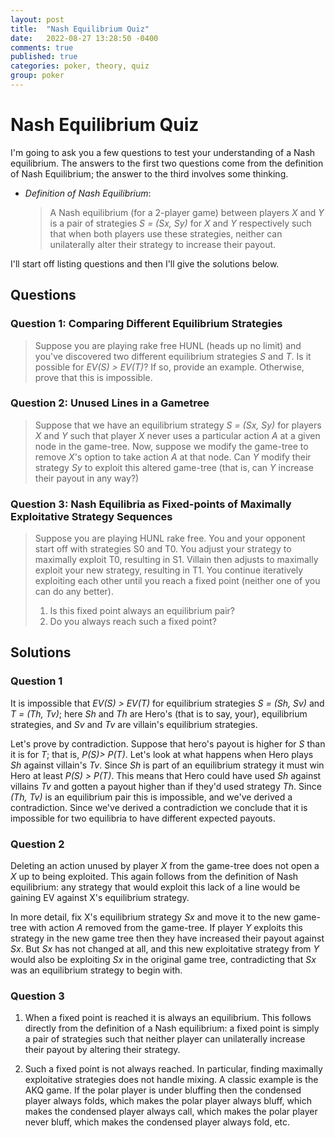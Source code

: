 ```yaml
---
layout: post
title:  "Nash Equilibrium Quiz"
date:   2022-08-27 13:28:50 -0400
comments: true
published: true
categories: poker, theory, quiz
group: poker
---
```


# Nash Equilibrium Quiz
I'm going to ask you a few questions to test your understanding of a Nash
equilibrium. The answers to the first two questions come from the definition of
Nash Equilibrium; the answer to the third involves some thinking.

+ _Definition of Nash Equilibrium_:

  > A Nash equilibrium (for a 2-player game) between players _X_ and _Y_ is a pair
  > of strategies _S = (Sx, Sy)_ for _X_ and _Y_ respectively such that when both
  > players use these strategies, neither can unilaterally alter their strategy to
  > increase their payout.

I'll start off listing questions and then I'll give the solutions below.

## Questions
### Question 1: Comparing Different Equilibrium Strategies
> Suppose you are playing rake free HUNL (heads up no limit) and you've
> discovered two different equilibrium strategies _S_ and _T_. Is it possible
> for _EV(S) > EV(T)_? If so, provide an example. Otherwise, prove that this is
> impossible.

### Question 2: Unused Lines in a Gametree
> Suppose that we have an equilibrium strategy _S = (Sx, Sy)_ for players _X_
> and _Y_ such that player _X_ never uses a particular action _A_ at a given
> node in the game-tree. Now, suppose we modify the game-tree to remove _X_'s
> option to take action _A_ at that node. Can _Y_ modify their strategy _Sy_ to
> exploit this altered game-tree (that is, can _Y_ increase their payout in any
> way?)

### Question 3: Nash Equilibria as Fixed-points of Maximally Exploitative Strategy Sequences

> Suppose you are playing HUNL rake free. You and your opponent start off with
> strategies S0 and T0. You adjust your strategy to maximally exploit T0,
> resulting in S1. Villain then adjusts to maximally exploit your new strategy,
> resulting in T1. You continue iteratively exploiting each other until you reach
> a fixed point (neither one of you can do any better).
>
> 1. Is this fixed point always an equilibrium pair?
> 2. Do you always reach such a fixed point?

## Solutions
### Question 1
It is impossible that _EV(S) > EV(T)_ for equilibrium strategies _S = (Sh, Sv)_
and _T = (Th, Tv)_; here _Sh_ and _Th_ are Hero's (that is to say, your),
equilibrium strategies, and _Sv_ and _Tv_ are villain's equilibrium strategies.

Let's prove by contradiction. Suppose that hero's payout is higher for _S_ than
it is for _T_; that is, _P(S)> P(T)_. Let's look at what happens when Hero plays
_Sh_ against villain's _Tv_. Since _Sh_ is part of an equilibrium strategy it
must win Hero at least _P(S) > P(T)_. This means that Hero could have used _Sh_
against villains _Tv_ and gotten a payout higher than if they'd used strategy
_Th_. Since _(Th, Tv)_ is an equilibrium pair this is impossible, and we've
derived a contradiction. Since we've derived a contradiction we conclude that it
is impossible for two equilibria to have different expected payouts.

### Question 2
Deleting an action unused by player _X_ from the game-tree does not open a
_X_ up to being exploited. This again follows from the definition of Nash
equilibrium: any strategy that would exploit this lack of a line would be
gaining EV against X's equilibrium strategy.

In more detail, fix X's equilibrium strategy _Sx_ and move it to the new
game-tree with action _A_ removed from the game-tree. If player _Y_ exploits
this strategy in the new game tree then they have increased their payout against
_Sx_. But _Sx_ has not changed at all, and this new exploitative strategy from
_Y_ would also be exploiting _Sx_ in the original game tree, contradicting that
_Sx_ was an equilibrium strategy to begin with.

### Question 3
1. When a fixed point is reached it is always an equilibrium. This follows
   directly from the definition of a Nash equilibrium: a fixed point is simply a
   pair of strategies such that neither player can unilaterally increase their
   payout by altering their strategy.

2. Such a fixed point is not always reached. In particular, finding maximally
   exploitative strategies does not handle mixing. A classic example is the AKQ
   game. If the polar player is under bluffing then the condensed player always
   folds, which makes the polar player always bluff, which makes the condensed
   player always call, which makes the polar player never bluff, which makes the
   condensed player always fold, etc.